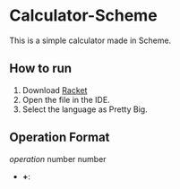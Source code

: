 # Calculator-Scheme

This is a simple calculator made in Scheme.

## How to run

1. Download [Racket](https://racket-lang.org/)
2. Open the file in the IDE.
3. Select the language as Pretty Big.

## Operation Format

*operation* number number

- **+**:
